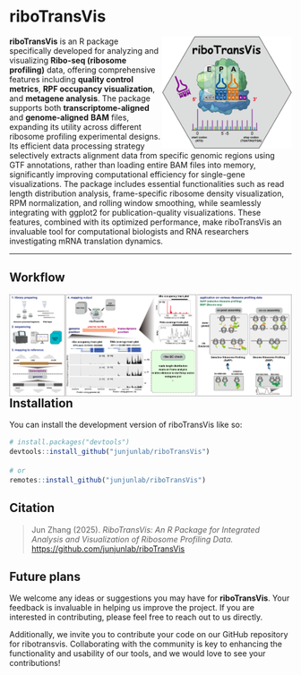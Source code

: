 
# riboTransVis

<img src="vignettes/ribotransvis.png" align="right" height="200" />

<!-- badges: start -->

**riboTransVis** is an R package specifically developed for analyzing and visualizing **Ribo-seq (ribosome profiling)** data, offering comprehensive features including **quality control metrics**, **RPF occupancy visualization**, and **metagene analysis**. The package supports both **transcriptome-aligned** and **genome-aligned** **BAM** files, expanding its utility across different ribosome profiling experimental designs. Its efficient data processing strategy selectively extracts alignment data from specific genomic regions using GTF annotations, rather than loading entire BAM files into memory, significantly improving computational efficiency for single-gene visualizations. The package includes essential functionalities such as read length distribution analysis, frame-specific ribosome density visualization, RPM normalization, and rolling window smoothing, while seamlessly integrating with ggplot2 for publication-quality visualizations. These features, combined with its optimized performance, make riboTransVis an invaluable tool for computational biologists and RNA researchers investigating mRNA translation dynamics.

<!-- badges: end -->

---

## Workflow

<img src="vignettes/ribotrans-workflow.png" align="right" height="auto" />

## Installation

You can install the development version of riboTransVis like so:

``` r
# install.packages("devtools")
devtools::install_github("junjunlab/riboTransVis")

# or
remotes::install_github("junjunlab/riboTransVis")
```

## Citation

> Jun Zhang (2025). *RiboTransVis: An R Package for Integrated Analysis and Visualization of Ribosome Profiling Data.*  https://github.com/junjunlab/riboTransVis

## Future plans

We welcome any ideas or suggestions you may have for **riboTransVis**. Your feedback is invaluable in helping us improve the project. If you are interested in contributing, please feel free to reach out to us directly.

Additionally, we invite you to contribute your code on our GitHub repository for ribotransvis. Collaborating with the community is key to enhancing the functionality and usability of our tools, and we would love to see your contributions!


